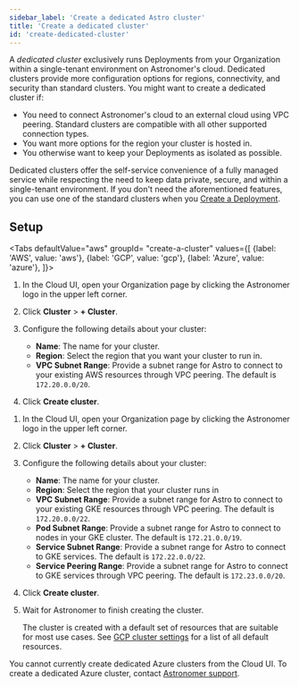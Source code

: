 ```yaml
---
sidebar_label: 'Create a dedicated Astro cluster'
title: 'Create a dedicated cluster'
id: 'create-dedicated-cluster'
---
```


A _dedicated cluster_ exclusively runs Deployments from your Organization within a single-tenant environment on Astronomer's cloud. Dedicated clusters provide more configuration options for regions, connectivity, and security than standard clusters. You might want to create a dedicated cluster if:

- You need to connect Astronomer's cloud to an external cloud using VPC peering. Standard clusters are compatible with all other supported connection types.
- You want more options for the region your cluster is hosted in. 
- You otherwise want to keep your Deployments as isolated as possible. 

Dedicated clusters offer the self-service convenience of a fully managed service while respecting the need to keep data private, secure, and within a single-tenant environment. If you don't need the aforementioned features, you can use one of the standard clusters when you [Create a Deployment](create-deployment.md).

## Setup
<Tabs
    defaultValue="aws"
    groupId= "create-a-cluster"
    values={[
        {label: 'AWS', value: 'aws'},
        {label: 'GCP', value: 'gcp'},
        {label: 'Azure', value: 'azure'},
    ]}>
<TabItem value="aws">
   
1. In the Cloud UI, open your Organization page by clicking the Astronomer logo in the upper left corner.
   
2. Click **Cluster** > **+ Cluster**.
   
3. Configure the following details about your cluster:

    - **Name**: The name for your cluster.
    - **Region**: Select the region that you want your cluster to run in.
    - **VPC Subnet Range**: Provide a subnet range for Astro to connect to your existing AWS resources through VPC peering. The default is `172.20.0.0/20`.
   
4. Click **Create cluster**. 
   
</TabItem>
<TabItem value="gcp">

1. In the Cloud UI, open your Organization page by clicking the Astronomer logo in the upper left corner.
   
2. Click **Cluster** > **+ Cluster**.
   
3. Configure the following details about your cluster:

    - **Name**: The name for your cluster.
    - **Region**: Select the region that your cluster runs in   
    - **VPC Subnet Range**: Provide a subnet range for Astro to connect to your existing GKE resources through VPC peering. The default is `172.20.0.0/22`.
    - **Pod Subnet Range**: Provide a subnet range for Astro to connect to nodes in your GKE cluster. The default is `172.21.0.0/19`.
    - **Service Subnet Range**: Provide a subnet range for Astro to connect to GKE services. The default is `172.22.0.0/22`.
    - **Service Peering Range**: Provide a subnet range for Astro to connect to GKE services through VPC peering. The default is `172.23.0.0/20`.
   
4. Click **Create cluster**.
   
5. Wait for Astronomer to finish creating the cluster.

    The cluster is created with a default set of resources that are suitable for most use cases. See [GCP cluster settings](resource-reference-gcp.md#default-cluster-values) for a list of all default resources.

</TabItem>
<TabItem value="azure">

You cannot currently create dedicated Azure clusters from the Cloud UI. To create a dedicated Azure cluster, contact [Astronomer support](cloud.astronomer.io/support).

</TabItem>
</Tabs>